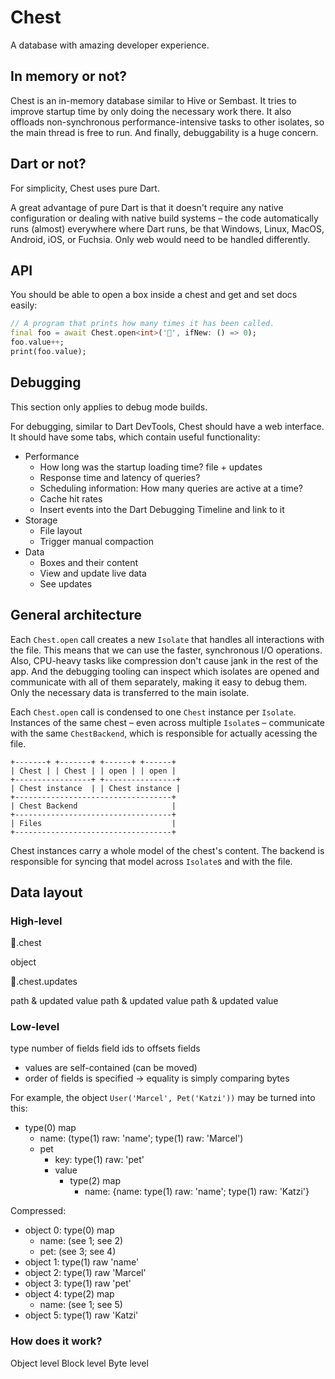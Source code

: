 # Chest

A database with amazing developer experience.

## In memory or not?

Chest is an in-memory database similar to Hive or Sembast.
It tries to improve startup time by only doing the necessary work there.
It also offloads non-synchronous performance-intensive tasks to other isolates, so the main thread is free to run.
And finally, debuggability is a huge concern.

## Dart or not?

For simplicity, Chest uses pure Dart.

A great advantage of pure Dart is that it doesn't require any native configuration or dealing with native build systems – the code automatically runs (almost) everywhere where Dart runs, be that Windows, Linux, MacOS, Android, iOS, or Fuchsia. Only web would need to be handled differently.

## API

You should be able to open a box inside a chest and get and set docs easily:

```dart
// A program that prints how many times it has been called. 
final foo = await Chest.open<int>('🌮', ifNew: () => 0);
foo.value++;
print(foo.value);
```

## Debugging

This section only applies to debug mode builds.

For debugging, similar to Dart DevTools, Chest should have a web interface.
It should have some tabs, which contain useful functionality:

- Performance
  - How long was the startup loading time? file + updates
  - Response time and latency of queries?
  - Scheduling information: How many queries are active at a time?
  - Cache hit rates
  - Insert events into the Dart Debugging Timeline and link to it
- Storage
  - File layout
  - Trigger manual compaction
- Data
  - Boxes and their content
  - View and update live data
  - See updates

## General architecture

Each `Chest.open` call creates a new `Isolate` that handles all interactions with the file.
This means that we can use the faster, synchronous I/O operations.
Also, CPU-heavy tasks like compression don't cause jank in the rest of the app.
And the debugging tooling can inspect which isolates are opened and communicate with all of them separately, making it easy to debug them.
Only the necessary data is transferred to the main isolate.

Each `Chest.open` call is condensed to one `Chest` instance per `Isolate`. Instances of the same chest – even across multiple `Isolate`s – communicate with the same `ChestBackend`, which is responsible for actually acessing the file.

```
+-------+ +-------+ +------+ +------+
| Chest | | Chest | | open | | open |
+-----------------+ +----------------+
| Chest instance  | | Chest instance |
+-----------------------------------+
| Chest Backend                     |
+-----------------------------------+
| Files                             |
+-----------------------------------+
```

Chest instances carry a whole model of the chest's content.
The backend is responsible for syncing that model across `Isolate`s and with the file.

## Data layout

### High-level

🌮.chest

object

🌮.chest.updates

path & updated value
path & updated value
path & updated value

### Low-level

type
number of fields
field ids to offsets
fields

* values are self-contained (can be moved)
* order of fields is specified -> equality is simply comparing bytes

For example, the object `User('Marcel', Pet('Katzi'))` may be turned into this:

- type(0) map
  - name: (type(1) raw: 'name'; type(1) raw: 'Marcel')
  - pet
    - key: type(1) raw: 'pet'
    - value
      - type(2) map
        - name: {name: type(1) raw: 'name'; type(1) raw: 'Katzi'}

Compressed:

- object 0: type(0) map
  - name: (see 1; see 2)
  - pet: (see 3; see 4)
- object 1: type(1) raw 'name'
- object 2: type(1) raw 'Marcel'
- object 3: type(1) raw 'pet'
- object 4: type(2) map
  - name: (see 1; see 5)
- object 5: type(1) raw 'Katzi'

### How does it work?

Object level
Block level
Byte level

